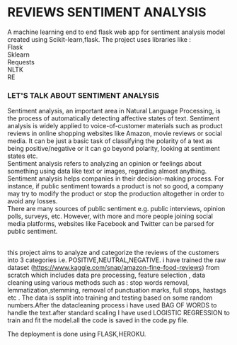# REVIEWS SENTIMENT ANALYSIS 
A machine learning end to end flask web app for sentiment analysis model created using Scikit-learn,flask.
The project uses libraries like : <br />
Flask <br />
Sklearn <br />
Requests <br />
NLTK <br />
RE <br />
### LET'S TALK ABOUT SENTIMENT ANALYSIS <br />
Sentiment analysis, an important area in Natural Language Processing, is the process of automatically detecting affective states of text. Sentiment analysis is widely applied to voice-of-customer materials such as product reviews in online shopping websites like Amazon, movie reviews or social media. It can be just a basic task of classifying the polarity of a text as being positive/negative or it can go beyond polarity, looking at sentiment states etc. <br />
Sentiment analysis refers to analyzing an opinion or feelings about something using data like text or images, regarding almost anything. Sentiment analysis helps companies in their decision-making process. For instance, if public sentiment towards a product is not so good, a company may try to modify the product or stop the production altogether in order to avoid any losses. <br />
There are many sources of public sentiment e.g. public interviews, opinion polls, surveys, etc. However, with more and more people joining social media platforms, websites like Facebook and Twitter can be parsed for public sentiment. <br />
<br />

this project aims to analyze and categorize the reviews of the customers into 3 categories i.e. POSITIVE,NEUTRAL,NEGATIVE. i have trained the raw dataset (https://www.kaggle.com/snap/amazon-fine-food-reviews) from scratch which includes data pre processing, feature selection , data cleaning using various methods such as : stop words removal, lemmatization,stemming, removal of punctuation marks, full stops, hastags etc . The data is ssplit into training and testing based on some random numbers.After the datacleaning process i have used BAG OF WORDS to handle the text.after standard scaling I have used LOGISTIC REGRESSION to train and fit the model.all the code is saved in the code.py file.

The deployment is done using FLASK,HEROKU.

